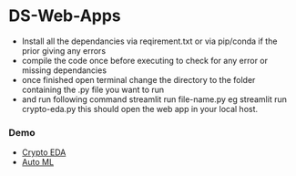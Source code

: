 # DS-Web-Apps

* Install all the dependancies via reqirement.txt or via pip/conda if the prior giving any errors   
* compile the code once before executing to check for any error or missing dependancies
* once finished open terminal change the directory to the folder containing the .py file you want to run
* and run following command streamlit run file-name.py
  eg streamlit run crypto-eda.py
  this should open the web app in your local host.

### Demo
* [Crypto EDA](crypto-eda.herokuapp.com/)
* [Auto ML](https://automated-ml.herokuapp.com/)
